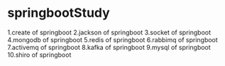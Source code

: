 # springbootStudy
1.create of springboot
2.jackson of springboot
3.socket of springboot
4.mongodb of springboot 
5.redis of springboot
6.rabbimq of springboot
7.activemq of springboot
8.kafka of springboot
9.mysql of springboot
10.shiro of springboot
